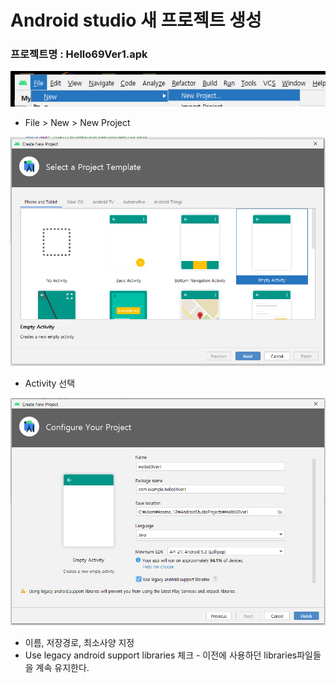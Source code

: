 # Android studio 새 프로젝트 생성

### 프로젝트명 : Hello69Ver1.apk 

![](../../../.gitbook/assets/1%20%2887%29.png)

* File &gt; New &gt; New Project

![](../../../.gitbook/assets/2activity-.png)

* Activity 선택

![](../../../.gitbook/assets/3%20%2851%29.png)

* 이름, 저장경로, 최소사양 지정
* Use legacy android support libraries 체크 - 이전에 사용하던 libraries파일들을 계속 유지한다.

